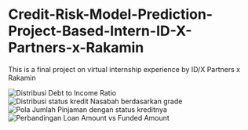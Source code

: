 # Credit-Risk-Model-Prediction-Project-Based-Intern-ID-X-Partners-x-Rakamin
This is a final project on virtual internship experience by ID/X Partners x Rakamin

![Distribusi Debt to Income Ratio](https://github.com/user-attachments/assets/0d10de46-fd1b-4f6b-b21f-0afdf2865938)
![Distribusi status kredit Nasabah berdasarkan grade](https://github.com/user-attachments/assets/cac70ed2-f525-4676-9066-8e3ca23c8324)
![Pola Jumlah Pinjaman dengan status kreditnya](https://github.com/user-attachments/assets/f2c922b0-714e-41e7-ba2f-050ed586d8f2)
![Perbandingan Loan Amount vs Funded Amount](https://github.com/user-attachments/assets/0e045cfc-b4d2-4d9d-94e4-f65885516a34)
